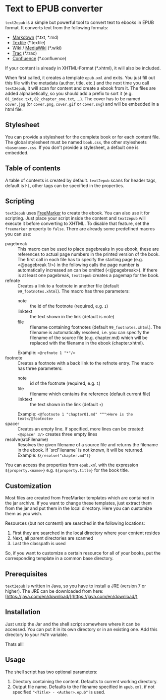 # Text to EPUB converter

`text2epub` is a simple but powerful tool to convert text to ebooks in EPUB 
format. It converts text from the following formats:

* [Markdown](https://daringfireball.net/projects/markdown/) (\*.txt, \*.md)
* [Textile](https://txstyle.org/) (*.textile)
* Wiki / [MediaWiki](https://www.mediawiki.org/wiki/MediaWiki) (*.wiki)
* [Trac](https://trac.edgewall.org/) (*.trac)
* [Confluence](https://www.atlassian.com/software/confluence) (*.confluence)

If your content is already in XHTML-Format (*.xhtml), it will also be included.

When first called, it creates a template `epub.xml` and exits. You just fill out
this file with the metadata (author, title, etc.) and the next time you call
`text2epub`, it will scan for content and create a ebook from it. The files are 
added alphabetically, so you should add a prefix to sort it (e.g. `01_index.txt`, 
`02_chapter_one.txt`, ...). The cover has to be named `cover.jpg` (or 
`cover.png`, `cover.gif` or `cover.svg`) and will be embedded in a html file.

## Stylesheet
You can provide a stylesheet for the complete book or for each content file. The 
global stylesheet must be named `book.css`, the other stylesheets 
`<basename>.css`. If you don't provide a stylesheet, a default one is embedded.

## Table of contents
A table of contents is created by default. `text2epub` scans for header tags, 
default is `h1`, other tags can be specified in the properties.

## Scripting
`text2epub` uses [FreeMarker](https://freemarker.apache.org/) to create the ebook.
You can also use it for scripting. Just place your script inside the content and
`text2epub` will execute it before converting to XHTML. To disable that 
feature, set the `freemarker` property to `false`. There are already some
predefined macros you can use:

<dl>
<dt>pagebreak</dt>
<dd>This macro can be used to place pagebreaks in you ebook, these are references to 
actual page numbers in the printed version of the book. The first call in each file 
has to specify the starting page (e.g. &lt;@pagebreak 1/&gt;) in the following calls 
the page number is automatically increased an can be omitted (&lt;@pagebreak&gt;). 
If there is at least one pagebreak, <code>text2epub</code> 
creates a pagemap for the book.</dd>

<dt>refnote</dt>
<dd>Creates a link to a footnote in another file (default <code>99_footnotes.xhtml</code>).
The macro has three parameters:<dl>
<dt>note</dt><dd>the id of the footnote (required, e.g. <code>1</code>)</dd>
<dt>linktext</dt><dd>the text shown in the link (default is note)</dd>
<dt>file</dt><dd>filename containing footnotes (default <code>99_footnotes.xhtml</code>). 
The filename is automatically resolved, i.e. you can specify the filename of the source file 
(e.g. chapter.md) which will be replaced with the filename in the ebook (chapter.xhtml).</dd>
</dl>
Example: <code>&lt;@refnote 1 "*"/&gt;</code></dd>

<dt>footnote</dt>
<dd>Creates a footnote with a back link to the refnote entry. The macro has three parameters:<dl>
<dt>note</dt><dd>id of the footnote (required, e.g. <code>1</code>)</dd>
<dt>file</dt><dd>filename which contains the reference (default current file)</dd>
<dt>linktext</dt><dd>the text shown in the link (default <code>↑</code>)</dd>
</dl>
Example: <code>&lt;@footnote 1 "chapter01.md" "^"&gt;Here is the text&lt;/@footnote&gt;</code></dd>

<dt>spacer</dt>
<dd>Creates an empty line. If specified, more lines can be created: 
<code>&lt;@spacer 3/&gt;</code> creates three empty lines</dd>

<dt>resolve(srcFilename)</dt>
<dd>Resolves the given filename of a source file and returns the filename in the ebook. If `srcFilename`
is not known, it will be returned. Example: <code>${resolve("chapter.md")}</code></dd>
</dl>

You can access the properties from `epub.xml` with the expression 
`${property.<name>}` e.g. `${property.title}` for the book title.

## Customization
Most files are created from FreeMarker templates which are contained in the jar 
archive. If you want to change these templates, just extract them from the jar and
put them in the local directory. Here you can customize them as you wish.

Resources (but not content!) are searched in the following locations:
1. First they are searched in the local directory where your content resides
2. Next, all parent directories are scanned
3. Last the classpath is used

So, if you want to customize a certain resource for all of your books, put the
corresponding template in a common base directory.

## Prerequisites
`text2epub` is written in Java, so you have to install a JRE (version 7 or higher).
The JRE can be downloaded from here: 
[https://java.com/en/download/](https://java.com/en/download/)

## Installation
Just unzip the Jar and the shell script somewhere where it can be accessed. You can 
put it in its own directory or in an existing one. Add this directory to your 
`PATH` variable.

Thats all!

## Usage
The shell script has two optional parameters:
1. Directory containing the content. Defaults to current working directory.
2. Output file name. Defaults to the filename specified in `epub.xml`, if 
not specified `"<Title> - <Author>.epub"` is used.

